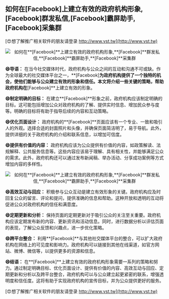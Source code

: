 ## **如何在**[Facebook]**上建立有效的政府机构形象,**[Facebook]**群发私信,**[Facebook]**霸屏助手,**[Facebook]**采集群**

[😍想了解推广相关软件的朋友请登录 http://www.vst.tw](http://www.vst.tw)

 <center><img src="https://vst.tw/MP4/tuiguang/png/3.png" alt="如何在**[Facebook]**上建立有效的政府机构形象,**[Facebook]**群发私信,**[Facebook]**霸屏助手,**[Facebook]**采集群"></center>

**😄导语：**
在当今社交媒体时代，政府机构与公众之间的互动和沟通不可或缺。作为全球最大的社交媒体平台之一，**[Facebook]**为政府机构提供了一个独特的机会，使他们能够与公众建立有效的形象和信任。本文将介绍一些关键的策略，帮助政府机构在**[Facebook]**上建立有效的形象。

**😄制定明确的目标：**
在建立**[Facebook]**形象之前，政府机构应该制定明确的目标。这可能包括增加公众对政府机构的了解、提供实时信息、增加民众参与度等。明确的目标将有助于指导后续的内容和互动策略。

**😄优化页面设计：**
政府机构的**[Facebook]**页面应该有一个专业、一致和吸引人的外观。选择合适的封面照片和头像，并确保页面简洁明了，易于导航。此外，提供详细的关于政府机构的介绍和联系信息，以增加可信度。

**😄提供有价值的内容：**
政府机构应该为公众提供有价值的内容，如政策解读、法规解释、公共服务信息等。这些内容应该易于理解、具有相关性，并能够满足公众的需求。此外，政府机构还可以通过发布新闻稿、举办活动、分享成功案例等方式增加内容的多样性。

 <center><img src="https://vst.tw/MP4/tuiguang/png/0.png" alt="如何在**[Facebook]**上建立有效的政府机构形象,**[Facebook]**群发私信,**[Facebook]**霸屏助手,**[Facebook]**采集群"></center>

**😄高效互动与回应：**
积极参与公众互动是建立有效形象的关键。政府机构应及时回复公众的留言、评论和提问，提供准确的信息和帮助。这种开放和透明的互动将促进公众对政府机构的信任和满意度。

**😄定期更新和分析：**
保持页面的定期更新对于吸引公众的关注至关重要。政府机构应该定期发布新的内容、更新资讯和活动信息。同时，进行数据分析以评估页面的表现，了解公众反馈和兴趣点，进一步优化策略。

**😄跨平台整合：**
利用**[Facebook]**与其他社交媒体平台的整合，可以扩大政府机构在网络上的可见度和影响力。政府机构可以链接到其他在线渠道，如官方网站、微博、微信等，以提供更多的资源和信息。

**😄结语：**
在**[Facebook]**上建立有效的政府机构形象需要一系列的策略和努力。通过制定明确目标、优化页面设计、提供有价值的内容、高效互动与回应、定期更新和分析以及跨平台整合，政府机构可以与公众建立起更紧密的联系，增强透明度和信任度。这将有助于实现政府机构的宣传目标，并为公众提供更好的服务。

[😍想了解推广相关软件的朋友请登录 http://www.vst.tw](http://www.vst.tw)



